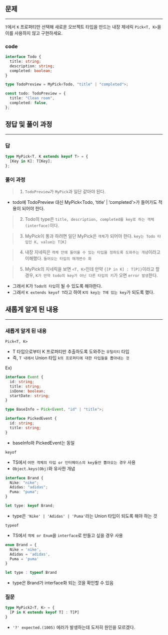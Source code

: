 ## 문제

---

`T`에서 `K` 프로퍼티만 선택해 새로운 오브젝트 타입을 만드는 내장 제네릭 `Pick<T, K>`을 이를 사용하지 않고 구현하세요.

### code

```ts
interface Todo {
  title: string;
  description: string;
  completed: boolean;
}

type TodoPreview = MyPick<Todo, "title" | "completed">;

const todo: TodoPreview = {
  title: "Clean room",
  completed: false,
};
```

## 정답 및 풀이 과정

---

### 답

```ts
type MyPick<T, K extends keyof T> = {
  [Key in K]: T[Key];
};
```

### 풀이 과정

> 1. `TodoPreview`가 `MyPick`과 일단 같아야 된다.

- todo에 TodoPreview 대신 MyPick<Todo, ‘title’ | ‘completed’>가 들어가도 적용이 되어야 한다.

> 2. Todo의 type은 `title, description, completed를 key로 하는 객체(interface)`이다.

> 3. MyPick이 통과 하려면 일단 MyPick은 `객체`가 되어야 한다.
>    `key는 Todo 타입인 K, value는 T[K]`

> 4. 내장 지네릭은 `객체 안에 들어올 수 있는 타입을 정하도록 도와주는 개념`이라고 이해했다.
>    `들어오는 타입의 매개변수 화`

> 5. MyPick의 지네릭을 보면 `<T, K>`인데 만약 `{[P in K] : T[P]}`이라고 할 경우, `K가 만약 todo의 key가 아닌 다른 타입의 키`가 오면 `error 발생`한다.

- 그래서 K가 `Todo의 타입`이 될 수 있도록 해야한다.
- 그래서 `K extends keyof T`라고 하여 `K의 key는 T에 있는 key`가 되도록 했다.

## 새롭게 알게 된 내용

---

### 새롭게 알게 된 내용

`Pick<T, K>`

>

- T 타입으로부터 K 프로퍼티만 추출하도록 도와주는 `유틸리티` 타입
- 즉, `T 내에서` Union 타입 `k의 프로퍼티에 대한 타입들을 뽑아내는 것`

Ex)

```ts
interface Event {
  id: string;
  title: string;
  isDone: boolean;
  startDate: string;
}

type BaseInfo = Pick<Event, "id" | "title">;

interface PickedEvent {
  id: string;
  title: string;
}
```

- baseInfo와 PickedEvent는 동일

`keyof`

- TS에서 `어떤 객체의 타입 or 인터페이스의 key들만 뽑아오는 경우` 사용
- `Object.keys(Obj)`와 유사한 개념

```ts
interface Brand {
  Nike: "nike";
  Adidas: "adidas";
  Puma: "puma";
}

let type: keyof Brand;
```

- type은 `'Nike' | 'Adidas' | 'Puma'`라는 Union 타입이 되도록 해야 하는 것

`typeof`

- TS에서 `객체 or Enum`을 `interface`로 만들고 싶을 경우 사용

```ts
enum Brand = {
  Nike = 'nike',
  Adidas = 'adidas',
  Puma = 'puma'
}

let type : typeof Brand
```

- type은 Brand가 interface화 되는 것을 확인할 수 있음

### 질문

```ts
type MyPick2<T, K> = {
  [P in K extends keyof T] : T[P]
}
```

- `'?' expected.(1005)` 에러가 발생하는데 도저히 원인을 모르겠다.

